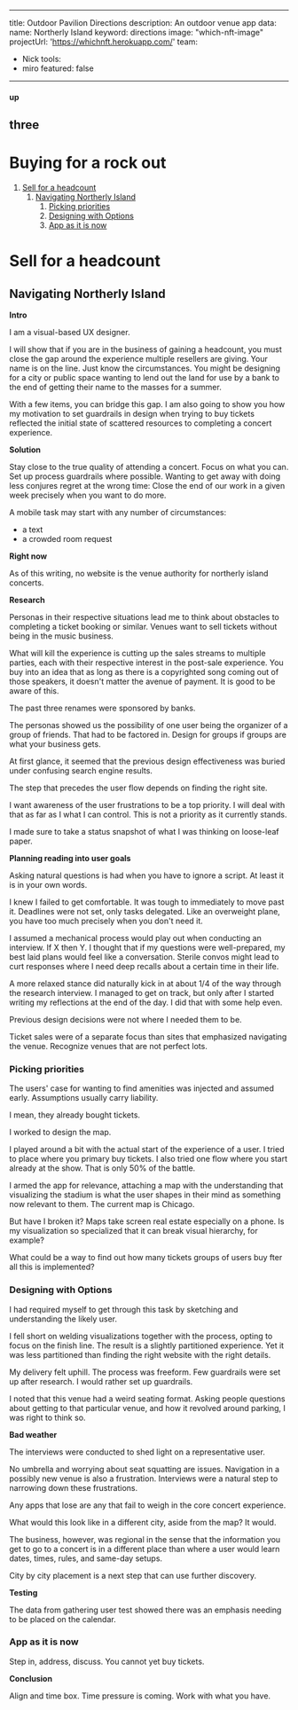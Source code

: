  ---
 title: Outdoor Pavilion Directions
 description: An outdoor venue app
 data:
  name:  Northerly Island
  keyword: directions
 image: "which-nft-image"
 projectUrl: 'https://whichnft.herokuapp.com/'
 team:
   - Nick
 tools:
   - miro
 featured: false
 ---
#### up
## three

# Buying for a rock out


1.  [Sell for a headcount](#org0065afe)
    1.  [Navigating Northerly Island](#orgfc3125a)
        1.  [Picking priorities](#org6e2480b)
        2.  [Designing with Options](#orgb2d481f)
        3.  [App as it is now](#orgb3be185)


<a id="org0065afe"></a>

# Sell for a headcount


<a id="orgfc3125a"></a>

## Navigating Northerly Island

**Intro**

I am a visual-based UX designer.

I will show that if you are in the business of gaining a headcount, you must close the gap around the experience multiple resellers are giving. Your name is on the line. Just know the circumstances. You might be designing for a city or public space wanting to lend out the land for use by a bank to the end of getting their name to the masses for a summer.

With a few items, you can bridge this gap. I am also going to show you how my motivation to set guardrails in design when trying to buy tickets reflected the initial state of scattered resources to completing a concert experience.

**Solution**

Stay close to the true quality of attending a concert. Focus on what you can. Set up process guardrails where possible. Wanting to get away with doing less conjures regret at the wrong time: Close the end of our work in a given week precisely when you want to do more.

A mobile task may start with any number of circumstances:

-   a text
-   a crowded room request

**Right now**

As of this writing, no website is the venue authority for northerly island concerts.

**Research**

Personas in their respective situations lead me to think about obstacles to completing a ticket booking or similar. Venues want to sell tickets without being in the music business.

What will kill the experience is cutting up the sales streams to multiple parties, each with their respective interest in the post-sale experience. You buy into an idea that as long as there is a copyrighted song coming out of those speakers, it doesn't matter the avenue of payment. It is good to be aware of this.

The past three renames were sponsored by banks.

The personas showed us the possibility of one user being the organizer of a group of friends. That had to be factored in. Design for groups if groups are what your business gets.

At first glance, it seemed that the previous design effectiveness was buried under confusing search engine results.

The step that precedes the user flow depends on finding the right site.

I want awareness of the user frustrations to be a top priority. I will deal with that as far as I what I can control. This is not a priority as it currently stands.

I made sure to take a status snapshot of what I was thinking on loose-leaf paper.

**Planning reading into user goals**

Asking natural questions is had when you have to ignore a script. At least it is in your own words.

I knew I failed to get comfortable. It was tough to immediately to move past it. Deadlines were not set, only tasks delegated. Like an overweight plane, you have too much precisely when you don't need it.

I assumed a mechanical process would play out when conducting an interview. If X then Y. I thought that if my questions were well-prepared, my best laid plans would feel like a conversation. Sterile convos might lead to curt responses where I need deep recalls about a certain time in their life.

A more relaxed stance did naturally kick in at about 1/4 of the way through the research interview. I managed to get on track, but only after I started writing my reflections at the end of the day. I did that with some help even.

Previous design decisions were not where I needed them to be.

Ticket sales were of a separate focus than sites that emphasized navigating the venue. Recognize venues that are not perfect lots.


<a id="org6e2480b"></a>

### Picking priorities

The users' case for wanting to find amenities was injected and assumed early. Assumptions usually carry liability.

I mean, they already bought tickets.

I worked to design the map.

I played around a bit with the actual start of the experience of a user. I tried to place where you primary buy tickets. I also tried one flow where you start already at the show. That is only 50% of the battle.

I armed the app for relevance, attaching a map with the understanding that visualizing the stadium is what the user shapes in their mind as something now relevant to them. The current map is Chicago.

But have I broken it? Maps take screen real estate especially on a phone. Is my visualization so specialized that it can break visual hierarchy, for example?

What could be a way to find out how many tickets groups of users buy fter all this is implemented?


<a id="orgb2d481f"></a>

### Designing with Options

I had required myself to get through this task by sketching and understanding the likely user.

I fell short on welding visualizations together with the process, opting to focus on the finish line. The result is a slightly partitioned experience. Yet it was less partitioned than finding the right website with the right details.

My delivery felt uphill. The process was freeform. Few guardrails were set up after research. I would rather set up guardrails.

I noted that this venue had a weird seating format. Asking people questions about getting to that particular venue, and how it revolved around parking, I was right to think so.

**Bad weather**

The interviews were conducted to shed light on a representative user.

No umbrella and worrying about seat squatting are issues. Navigation in a possibly new venue is also a frustration. Interviews were a natural step to narrowing down these frustrations.

Any apps that lose are any that fail to weigh in the core concert experience.

What would this look like in a different city, aside from the map? It would.

The business, however, was regional in the sense that the information you get to go to a concert is in a different place than where a user would learn dates, times, rules, and same-day setups.

City by city placement is a next step that can use further discovery.

**Testing**

The data from gathering user test showed there was an emphasis needing to be placed on the calendar.


<a id="orgb3be185"></a>

### App as it is now

Step in, address, discuss. You cannot yet buy tickets.

**Conclusion**

Align and time box. Time pressure is coming. Work with what you have.
